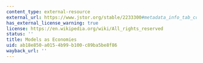 ```yaml
---
content_type: external-resource
external_url: https://www.jstor.org/stable/2233300#metadata_info_tab_contents
has_external_license_warning: true
license: https://en.wikipedia.org/wiki/All_rights_reserved
status: ''
title: Models as Economies
uid: ab18e850-a015-4b99-b100-c89ba5be8f86
wayback_url: ''
---
```

